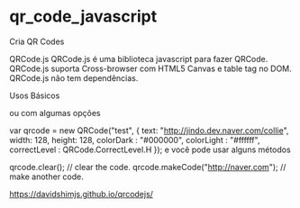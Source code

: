 # qr_code_javascript
Cria QR Codes

QRCode.js
QRCode.js é uma biblioteca javascript para fazer QRCode. QRCode.js suporta Cross-browser com HTML5 Canvas e table tag no DOM. QRCode.js não tem dependências.

Usos Básicos
<div id="qrcode"></div>
<script type="text/javascript">
new QRCode(document.getElementById("qrcode"), "http://jindo.dev.naver.com/collie");
</script>
ou com algumas opções

var qrcode = new QRCode("test", {
    text: "http://jindo.dev.naver.com/collie",
    width: 128,
    height: 128,
    colorDark : "#000000",
    colorLight : "#ffffff",
    correctLevel : QRCode.CorrectLevel.H
});
e você pode usar alguns métodos

qrcode.clear(); // clear the code.
qrcode.makeCode("http://naver.com"); // make another code.

https://davidshimjs.github.io/qrcodejs/
